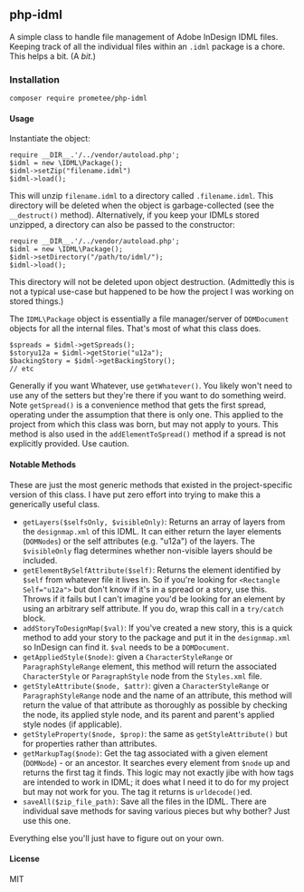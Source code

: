 ## php-idml

A simple class to handle file management of Adobe InDesign IDML files. Keeping track of all the individual files within
an `.idml` package is a chore. This helps a bit. (A *bit*.)

### Installation

    composer require prometee/php-idml    

#### Usage

Instantiate the object:

    require __DIR__.'/../vendor/autoload.php';
    $idml = new \IDML\Package();
    $idml->setZip("filename.idml")
    $idml->load();

This will unzip `filename.idml` to a directory called `.filename.idml`. This directory will be deleted when the object
is garbage-collected (see the `__destruct()` method). Alternatively, if you keep your IDMLs stored unzipped, a directory
can also be passed to the constructor:

    require __DIR__.'/../vendor/autoload.php';
    $idml = new \IDML\Package();
    $idml->setDirectory("/path/to/idml/");
    $idml->load();

This directory will not be deleted upon object destruction. (Admittedly this is not a typical use-case but happened to
be how the project I was working on stored things.)

The `IDML\Package` object is essentially a file manager/server of `DOMDocument` objects for all the internal files.
That's most of what this class does.

    $spreads = $idml->getSpreads();
    $storyu12a = $idml->getStorie("u12a");
    $backingStory = $idml->getBackingStory();
    // etc

Generally if you want Whatever, use `getWhatever()`. You likely won't need to use any of the setters but they're there
if you want to do something weird. Note `getSpread()` is a convenience method that gets the first spread, operating
under the assumption that there is only one. This applied to the project from which this class was born, but may not
apply to yours. This method is also used in the `addElementToSpread()` method if a spread is not explicitly provided.
Use caution.

#### Notable Methods

These are just the most generic methods that existed in the project-specific version of this class. I have put zero
effort into trying to make this a generically useful class.

- `getLayers($selfsOnly, $visibleOnly)`: Returns an array of layers from the `designmap.xml` of this IDML. It can either
  return the layer elements (`DOMNodes`) or the self attributes (e.g. "u12a") of the layers. The `$visibleOnly` flag
  determines whether non-visible layers should be included.
- `getElementBySelfAttribute($self)`: Returns the element identified by `$self` from whatever file it lives in. So if
  you're looking for `<Rectangle Self="u12a">` but don't know if it's in a spread or a story, use this. Throws if
  it fails but I can't imagine you'd be looking for an element by using an arbitrary self attribute. If you do, wrap
  this call in a `try/catch` block.
- `addStoryToDesignMap($val)`: If you've created a new story, this is a quick method to add your story to the package
  and put it in the `designmap.xml` so InDesign can find it. `$val` needs to be a `DOMDocument`.
- `getAppliedStyle($node)`: given a `CharacterStyleRange` or `ParagraphStyleRange` element, this method will return the
  associated `CharacterStyle` or `ParagraphStyle` node from the `Styles.xml` file.
- `getStyleAttribute($node, $attr)`: given a `CharacterStyleRange` or `ParagraphStyleRange` node and the name of an
  attribute, this method will return the value of that attribute as thoroughly as possible by checking the node, its
  applied style node, and its parent and parent's applied style nodes (if applicable).
- `getStyleProperty($node, $prop)`: the same as `getStyleAttribute()` but for properties rather than attributes.
- `getMarkupTag($node)`: Get the tag associated with a given element (`DOMNode`) - or an ancestor. It searches every
  element from `$node` up and returns the first tag it finds. This logic may not exactly jibe with how tags are intended
  to work in IDML; it does what I need it to do for my project but may not work for you. The tag it returns is
  `urldecode()`ed.
- `saveAll($zip_file_path)`: Save all the files in the IDML. There are individual save methods for saving various pieces but why
  bother? Just use this one.

Everything else you'll just have to figure out on your own.

#### License

MIT
